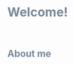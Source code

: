 # <font color='lightslategrey'> Welcome! </font>

&nbsp;
&nbsp; 
&nbsp; 

## <font color='lightslategrey'> About me </font> 



&nbsp; 




&nbsp; 



&nbsp; 
